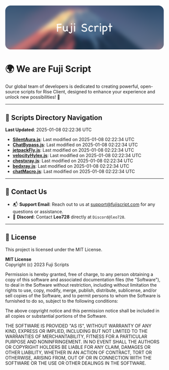 ![Banner](.github/b.webp)

# 🌍 **We are Fuji Script**

Our global team of developers is dedicated to creating powerful, open-source scripts for Rise Client, designed to enhance your experience and unlock new possibilities! 🌟

---
<!-- SCRIPTS_NAVIGATION_START -->
## 📂 **Scripts Directory Navigation**

**Last Updated**: 2025-01-08 02:22:36 UTC

- **[SilentAura.js](scripts/SilentAura.js)**: Last modified on 2025-01-08 02:22:34 UTC
- **[ChatBypass.js](scripts/ChatBypass.js)**: Last modified on 2025-01-08 02:22:34 UTC
- **[jetpackFly.js](scripts/jetpackFly.js)**: Last modified on 2025-01-08 02:22:34 UTC
- **[velocityHylex.js](scripts/velocityHylex.js)**: Last modified on 2025-01-08 02:22:34 UTC
- **[chestxray.js](scripts/chestxray.js)**: Last modified on 2025-01-08 02:22:34 UTC
- **[bedxray.js](scripts/bedxray.js)**: Last modified on 2025-01-08 02:22:34 UTC
- **[chatMacro.js](scripts/chatMacro.js)**: Last modified on 2025-01-08 02:22:34 UTC

<!-- SCRIPTS_NAVIGATION_END -->

---

## 💬 **Contact Us**  
- 📬 **Support Email**: Reach out to us at [support@fujiscript.com](mailto:support@fujiscript.com) for any questions or assistance.  
- 💬 **Discord**: Contact **Leo728** directly at `Discord@leo728`.

---

## 📜 **License**

This project is licensed under the MIT License.  

**MIT License**  
Copyright (c) 2023 Fuji Scripts  

Permission is hereby granted, free of charge, to any person obtaining a copy of this software and associated documentation files (the "Software"), to deal in the Software without restriction, including without limitation the rights to use, copy, modify, merge, publish, distribute, sublicense, and/or sell copies of the Software, and to permit persons to whom the Software is furnished to do so, subject to the following conditions:  

The above copyright notice and this permission notice shall be included in all copies or substantial portions of the Software.  

THE SOFTWARE IS PROVIDED "AS IS", WITHOUT WARRANTY OF ANY KIND, EXPRESS OR IMPLIED, INCLUDING BUT NOT LIMITED TO THE WARRANTIES OF MERCHANTABILITY, FITNESS FOR A PARTICULAR PURPOSE AND NONINFRINGEMENT. IN NO EVENT SHALL THE AUTHORS OR COPYRIGHT HOLDERS BE LIABLE FOR ANY CLAIM, DAMAGES OR OTHER LIABILITY, WHETHER IN AN ACTION OF CONTRACT, TORT OR OTHERWISE, ARISING FROM, OUT OF OR IN CONNECTION WITH THE SOFTWARE OR THE USE OR OTHER DEALINGS IN THE SOFTWARE.  
